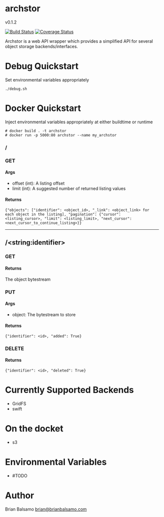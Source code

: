 # archstor

v0.1.2

[![Build Status](https://travis-ci.org/uchicago-library/archstor.svg?branch=master)](https://travis-ci.org/uchicago-library/archstor) [![Coverage Status](https://coveralls.io/repos/github/uchicago-library/archstor/badge.svg?branch=master)](https://coveralls.io/github/uchicago-library/archstor?branch=master)

Archstor is a web API wrapper which provides a simplified API for several object storage backends/interfaces.

# Debug Quickstart
Set environmental variables appropriately
```
./debug.sh
```

# Docker Quickstart
Inject environmental variables appropriately at either buildtime or runtime
```
# docker build . -t archstor
# docker run -p 5000:80 archstor --name my_archstor
```

### /
### GET
#### Args
- offset (int): A listing offset
- limit (int): A suggested number of returned listing values
#### Returns
```{"objects": ["identifier": <object_id>, "_link": <object_link> for each object in the listing], "pagination": {"cursor": <listing_cursor>, "limit": <listing_limit>, "next_cursor": <next_cursor_to_continue_listing>}}```

---

## /\<string:identifier\>
### GET
#### Returns
The object bytestream
### PUT
#### Args
- object: The bytestream to store
#### Returns
```{"identifier": <id>, "added": True}```
### DELETE
#### Returns
```{"identifier": <id>, "deleted": True}```

# Currently Supported Backends

- GridFS
- swift

# On the docket

- s3


# Environmental Variables
* #TODO


# Author
Brian Balsamo <brian@brianbalsamo.com>
